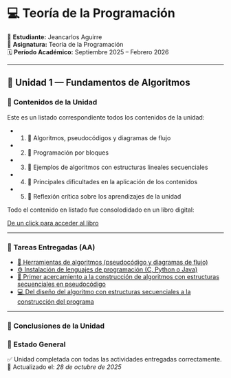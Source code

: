 # 💻 Teoría de la Programación  
📘 **Estudiante:** Jeancarlos Aguirre  
🏫 **Asignatura:** Teoría de la Programación  
🗓️ **Período Académico:** Septiembre 2025 – Febrero 2026  

---

## 🧩 Unidad 1 — Fundamentos de Algoritmos  

### 📖 Contenidos de la Unidad

Este es un listado correspondiente todos los contenidos de la unidad:

- 1. 🔹 Algoritmos, pseudocódigos y diagramas de flujo
- 2. 🔹 Programación por bloques
- 3. 🔹 Ejemplos de algoritmos con estructuras lineales secuenciales
- 4. 🔹 Principales dificultades en la aplicación de los contenidos
- 5. 🔹 Reflexión crítica sobre los aprendizajes de la unidad

Todo el contenido en listado fue consolodidado en un libro digital: 

[De un click para acceder al libro ](contenidosUnidad/libroDigital.md)

---

### 📂 Tareas Entregadas (AA)
- [🧠 Herramientas de algoritmos (pseudocódigo y diagramas de flujo)](tareasEntregadas/Actividad_1_Teoria_de_la_Programacion_Jeancarlos_Aguirre.pdf)
- [⚙️ Instalación de lenguajes de programación (C, Python o Java)](tareasEntregadas/AA_Actividad_Nro2_Teoria_de_la_Programacion_Jeancarlos_Aguirre.pdf)
- [🧩 Primer acercamiento a la construcción de algoritmos con estructuras secuenciales en pseudocódigo](tareasEntregadas/APE_Nro._1_Teoria_de_la_Programacion_Jeancarlos_Aguirre.pdf)
- [💻 Del diseño del algoritmo con estructuras secuenciales a la construcción del programa](tareasEntregadas/APE_Teoría_de_la_programación_Unidad_1_Jeancarlos_Aguirre_Del_diseño_del_algoritmo.pdf)

---

### 🎯 Conclusiones de la Unidad

### 🏁 Estado General  
✅ Unidad completada con todas las actividades entregadas correctamente.  
📅 Actualizado el: *28 de octubre de 2025*
